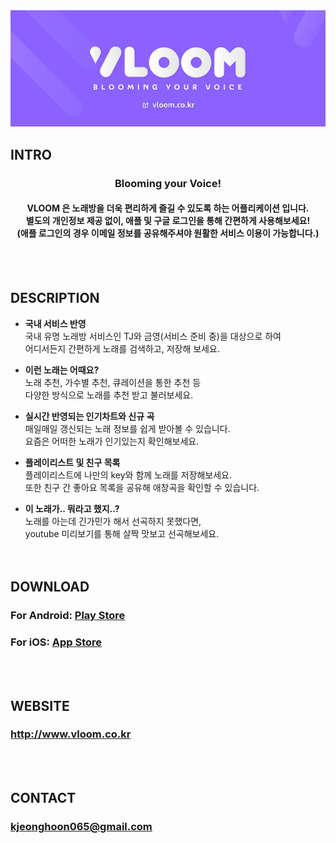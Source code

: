 <img src="https://raw.githubusercontent.com/LiiNen/LiiNen/main/img.png"/>

## INTRO

<div align="center"><h3>Blooming your Voice!</h3>
<h4>VLOOM 은 노래방을 더욱 편리하게 즐길 수 있도록 하는 어플리케이션 입니다.<br>
별도의 개인정보 제공 없이, 애플 및 구글 로그인을 통해 간편하게 사용해보세요!<br>
(애플 로그인의 경우 이메일 정보를 공유해주셔야 원활한 서비스 이용이 가능합니다.)<br></h4>
</div>
<br><br>

## DESCRIPTION

- **국내 서비스 반영**<br>
국내 유명 노래방 서비스인 TJ와 금영(서비스 준비 중)을 대상으로 하여<br>
어디서든지 간편하게 노래를 검색하고, 저장해 보세요.<br>

- **이런 노래는 어때요?**<br>
노래 추천, 가수별 추천, 큐레이션을 통한 추천 등<br>
다양한 방식으로 노래를 추천 받고 불러보세요.<br>

- **실시간 반영되는 인기차트와 신규 곡**<br>
매일매일 갱신되는 노래 정보를 쉽게 받아볼 수 있습니다.<br>
요즘은 어떠한 노래가 인기있는지 확인해보세요.<br>

- **플레이리스트 및 친구 목록**<br>
플레이리스트에 나만의 key와 함께 노래를 저장해보세요.<br>
또한 친구 간 좋아요 목록을 공유해 애창곡을 확인할 수 있습니다.<br>

- **이 노래가.. 뭐라고 했지..?**<br>
노래를 아는데 긴가민가 해서 선곡하지 못했다면,<br>
youtube 미리보기를 통해 살짝 맛보고 선곡해보세요.<br>
<br><br>

## DOWNLOAD
### For Android: <a href = "https://play.google.com/store/apps/details?id=kr.co.vloom.app.vocalist">Play Store</a>
### For iOS: <a href = "https://apps.apple.com/kr/app/vloom-노래방-필수-어플리케이션/id1596637484">App Store</a>
<br><br>

## WEBSITE
### http://www.vloom.co.kr
<br><br>

## CONTACT
### <a href="mailto:kjeonghoon065@gmail.com">kjeonghoon065@gmail.com</a>
